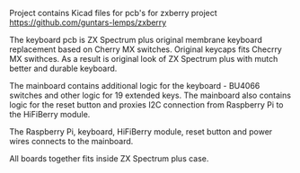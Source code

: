 Project contains Kicad files for pcb's for zxberry project https://github.com/guntars-lemps/zxberry

The keyboard pcb is ZX Spectrum plus original membrane keyboard replacement based on Cherry MX switches. 
Original keycaps fits Checrry MX swithces. As a result is original look of ZX Spectrum plus with mutch better and durable keyboard.

The mainboard contains additional logic for the keyboard - BU4066 switches and other logic for 19 extended keys.
The mainboard also contains logic for the reset button and proxies I2C connection from Raspberry Pi to the HiFiBerry module.

The Raspberry Pi, keyboard, HiFiBerry module, reset button and power wires connects to the mainboard.

All boards together fits inside ZX Spectrum plus case.
